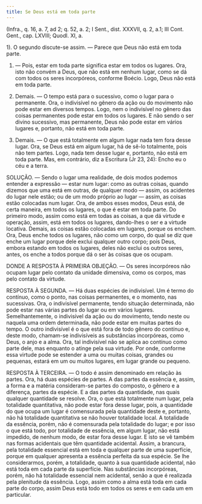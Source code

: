 ```yaml
---
title: Se Deus está em toda parte
---
```


(Infra., q. 16, a. 7, ad 2; q. 52, a. 2; I Sent., dist. XXXVII, q. 2, a.1; III Cont. Gent., cap. LXVIII; Quodl. XI, a. 

1).  O segundo discute-se assim. — Parece que Deus não está em toda parte.  

1. — Pois, estar em toda parte significa estar em todos os lugares. Ora, isto não convém a Deus, que não está em nenhum lugar, como se dá com todos os seres incorpóreos, conforme Boécio. Logo, Deus não está em toda parte.  

2. Demais. — O tempo está para o sucessivo, como o lugar para o permanente. Ora, o indivisível no gênero da ação ou do movimento não pode estar em diversos tempos. Logo, nem o indivisível no gênero das coisas permanentes pode estar em todos os lugares. E não sendo o ser divino sucessivo, mas permanente, Deus não pode estar em vários lugares e, portanto, não está em toda parte.  

3. Demais. — O que está totalmente em algum lugar nada tem fora desse lugar. Ora, se Deus está em algum lugar, há de sê-lo totalmente, pois não tem partes. Logo, nada tem desse lugar e, portanto, não está em toda parte.  Mas, em contrário, diz a Escritura (Jr 23, 24): Encho eu o céu e a terra.  

SOLUÇÃO. — Sendo o lugar uma realidade, de dois modos podemos entender a expressão — estar num lugar: como as outras coisas, quando dizemos que uma está em outras, de qualquer modo — assim, os acidentes do lugar nele estão; ou de um modo próprio ao lugar — assim, as coisas estão colocadas num lugar. Ora, de ambos esses modos, Deus está, de certa maneira, em todos os lugares, o que é estar em toda parte. Do primeiro modo, assim como está em todas as coisas, a que dá virtude e operação, assim, está em todos os lugares, dando-lhes o ser e a virtude locativa. Demais, as coisas estão colocadas em lugares, porque os enchem. Ora, Deus enche todos os lugares, não como um corpo, do qual se diz que enche um lugar porque dele exclui qualquer outro corpo; pois Deus, embora estando em todos os lugares, deles não exclui os outros seres, antes, os enche a todos porque dá o ser às coisas que os ocupam.  

DONDE A RESPOSTA À PRIMEIRA OBJEÇÃO. — Os seres incorpóreos não ocupam lugar pelo contato da unidade dimensiva, como os corpos, mas pelo contato da virtude.  

RESPOSTA À SEGUNDA. — Há duas espécies de indivisível. Um é termo do contínuo, como o ponto, nas coisas permanentes, e o momento, nas sucessivas. Ora, o indivisível permanente, tendo situação determinada, não pode estar nas várias partes do lugar ou em vários lugares. Semelhantemente, o indivisível da ação ou do movimento, tendo neste ou naquela uma ordem determinada, não pode estar em muitas partes do tempo. O outro indivisível é o que está fora de todo gênero do contínuo e, deste modo, chamam-se indivisíveis as substâncias incorpóreas, como Deus, o anjo e a alma. Ora, tal indivisível não se aplica ao contínuo como parte dele, mas enquanto o atinge pela sua virtude. Por onde, conforme essa virtude pode se estender a uma ou muitas coisas, grandes ou pequenas, estará em um ou muitos lugares, em lugar grande ou pequeno.  

RESPOSTA À TERCEIRA. — O todo é assim denominado em relação às partes. Ora, há duas espécies de partes. A das partes da essência e, assim, a forma e a matéria consideram-se partes do composto, o gênero e a diferença, partes da espécie. E a das partes da quantidade, nas quais qualquer quantidade se resolve. Ora, o que está totalmente num lugar, pela totalidade quantitativa, não pode estar fora desse lugar, pois, a quantidade do que ocupa um lugar é comensurada pela quantidade deste e, portanto, não há totalidade quantitativa se não houver totalidade local. A totalidade da essência, porém, não é comensurada pela totalidade do lugar; e por isso o que está todo, por totalidade de essência, em algum lugar, não está impedido, de nenhum modo, de estar fora desse lugar. E isto se vê também nas formas acidentais que têm quantidade acidental. Assim, a brancura, pela totalidade essencial está em toda e qualquer parte de uma superfície, porque em qualquer apresenta a essência perfeita da sua espécie. Se lhe considerarmos, porém, a totalidade, quanto à sua quantidade acidental, não está toda em cada parte da superfície. Nas substâncias incorpóreas, porém, não há totalidade essencial nem acidental, senão a que é realizada pela plenitude da essência. Logo, assim como a alma está toda em cada parte do corpo, assim Deus está todo em todos os seres e em cada um em particular.